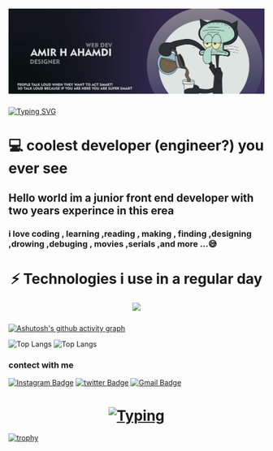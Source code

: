 
<!--[![image](https://i.ibb.co/fMct9Nz/github-cover2-01.jpg)](https://www.linkpicture.com/view.php?img=LPic64eb820d2fb37225043070)-->

<h1 align="center" >
<a href="https://git.io/typing-svg"><img src="/github cover2-01.jpg" alt="Typing" /></a>
</h1>

 <!-- <h1 align="center" > -->
<!-- <a href="https://git.io/typing-svg"><img src="https://readme-typing-svg.demolab.com?font=Pacifico&size=45&pause=1000&color=F7C33D&width=700&height=93&lines=Hello+world+im+Amir+H+Ahmadi+%F0%9F%98%80;im+a+web+developer%F0%9F%98%8E%F0%9F%98%8E" alt="Typing SVG" /></a> -->
<!-- </h1> -->

<a href="https://git.io/typing-svg"><img src="https://readme-typing-svg.demolab.com?font=Kanit&weight=500&size=50&pause=1000&color=F7C33D&vCenter=true&random=true&width=1000&height=100&lines=hello+world+i+am+amir+h+ahmadi%F0%9F%99%83;frontend+developer++%F0%9F%98%8E;thanks+for+your+attention+to+my+git+hub%F0%9F%98%81" alt="Typing SVG" /></a>
<!-- <picture>
 <source media="(prefers-color-scheme: dark)" srcset="https://www.linkpicture.com/q/github-header-01.jpg">
 <img alt="Shows an illustrated sun in light color mode and a moon with stars in dark color mode." src="https://user-images.githubusercontent.com/25423296/163456779-a8556205-d0a5-45e2-ac17-42d089e3c3f8.png">
</picture> -->


# 💻 coolest developer (engineer?) you ever see


<!-- **amir4976/amir4976** is a ✨ _special_ ✨ repository because its `README.md` (this file) appears on your GitHub profile. -->




## Hello world im a junior front end developer with two years experince in this erea
### i love coding , learning ,reading , making , finding ,designing ,drowing ,debuging , movies ,serials ,and more ...😅 

##

<h1 align="center">
⚡ Technologies i use in a regular day
 
</h1>
 



<p align="center">
  <a href="https://skillicons.dev">
    <img src="https://skillicons.dev/icons?i=js,ts,html,css,sass,blender,bootstrap,c,cpp,figma,ai,ps,materialui,mongodb,netlify,nextjs,nodejs,react,redux,electron,tailwind,threejs,vite,vscode,github,gitlab,express,postman" />
  </a>
</p>


###


 


###

###

<!-- ![JavaScript](https://img.shields.io/badge/-JavaScript-black?style=flat-square&logo=javascript)
![Nodejs](https://img.shields.io/badge/-Nodejs-black?style=flat-square&logo=Node.js)
![Python](https://img.shields.io/badge/-Python-black?style=flat-square&logo=Python)
![React](https://img.shields.io/badge/-React-black?style=flat-square&logo=react) -->
<!-- ![Java](https://img.shields.io/badge/-java-E34A86?style=flat-square&logo=java) -->
<!-- ![Java](https://img.shields.io/badge/-ai-E34A86?style=flat-square&logo=ai) -->
<!-- ![C++](https://img.shields.io/badge/-C++-00599C?style=flat-square&logo=c) -->
<!-- ![HTML5](https://img.shields.io/badge/-HTML5-E34F26?style=flat-square&logo=html5&logoColor=white)
![CSS3](https://img.shields.io/badge/-CSS3-1572B6?style=flat-square&logo=css3)
![Bootstrap](https://img.shields.io/badge/-Bootstrap-563D7C?style=flat-square&logo=bootstrap)
![TypeScript](https://img.shields.io/badge/-TypeScript-007ACC?style=flat-square&logo=typescript)
![MongoDB](https://img.shields.io/badge/-MongoDB-black?style=flat-square&logo=mongodb)
![MySQL](https://img.shields.io/badge/-MySQL-black?style=flat-square&logo=mysql)
![Microsoft Azure](https://img.shields.io/badge/Microsoft%20Azure-232F7E?style=flat-square&logo=microsoft-azure)
![Google Cloud](https://img.shields.io/badge/Google%20Cloud-black?style=flat-square&logo=google-cloud)
![Git](https://img.shields.io/badge/-Git-black?style=flat-square&logo=git)
![GitHub](https://img.shields.io/badge/-GitHub-181717?style=flat-square&logo=github)
![GitLab](https://img.shields.io/badge/-GitLab-FCA121?style=flat-square&logo=gitlab) -->
<!-- ![Redis](https://img.shields.io/badge/-Redis-black?style=flat-square&logo=Redis) -->
<!-- ![ElasticSearch](https://img.shields.io/badge/-ElasticSearch-005571?style=flat-square&logo=elasticsearch) -->
<!-- ![GraphQL](https://img.shields.io/badge/-GraphQL-E10098?style=flat-square&logo=graphql) -->
<!-- ![Apollo GraphQL](https://img.shields.io/badge/-Apollo%20GraphQL-311C87?style=flat-square&logo=apollo-graphql) -->
<!-- ![PostgreSQL](https://img.shields.io/badge/-PostgreSQL-336791?style=flat-square&logo=postgresql) -->

<!-- ![Heroku](https://img.shields.io/badge/-Heroku-430098?style=flat-square&logo=heroku) -->
<!-- ![Docker](https://img.shields.io/badge/-Docker-black?style=flat-square&logo=docker) -->
<!-- ![DigitalOcean](https://img.shields.io/badge/-Digital%20Ocean-darkblue?style=flat-square&logo=digitalocean) -->
<!-- ![Amazon AWS](https://img.shields.io/badge/Amazon%20AWS-232F3E?style=flat-square&logo=amazon-aws) -->

<!-- ![BitBucket](https://img.shields.io/badge/-BitBucket-darkblue?style=flat-square&logo=bitbucket) -->
<!-- ![Raspberry Pi](https://img.shields.io/badge/-Raspberry%20Pi-C51A4A?style=flat-square&logo=Raspberry-Pi) -->
[![Ashutosh's github activity graph](https://github-readme-activity-graph.vercel.app/graph?username=amir4976&theme=react-dark&hide_border=true)](https://github.com/ashutosh00710/github-readme-activity-graph)



![Top Langs](https://github-readme-stats.vercel.app/api/top-langs/?username=amir4976&hide=TeX&layout=compact&theme=dark&bg_color=0d1117&hide_border=true)
![Top Langs](https://github-readme-streak-stats.herokuapp.com/?user=amir4976&hide=TeX&layout=compact&theme=codeSTACKr&bg_color=0d1117&hide_border=true)

### contect with me
[![Instagram Badge](https://img.shields.io/badge/-amir_h_ahmadi_i.m-purple?style=flat-square&logo=instagram&logoColor=white&link=https://instagram.com/amir_h_ahmadi_i.m/)](https://instagram.com/amir_h_ahmadi_i.m)
[![twitter Badge](https://img.shields.io/badge/-@amirhosianahma1-purple?style=flat-square&logo=twitter&logoColor=white&link=https://twitter.com/amirhosianahma1)](https://twitter.com/amirhosianahma1)
[![Gmail Badge](https://img.shields.io/badge/-amirhahmadi4976@gmail.com-c14438?style=flat-square&logo=Gmail&logoColor=white&link=mailto:amirhahmadi4976@gmail.com)](mailto:amirhahmadi4976@gmail.com)


<!--[![image](https://www.linkpicture.com/q/github-header-01.jpg)](https://www.linkpicture.com/view.php?img=LPic63e4001a7382057257096)-->

<!--[![image](https://i.ibb.co/fMct9Nz/github-cover2-01.jpg)](https://www.linkpicture.com/view.php?img=LPic64eb820d2fb37225043070)-->

<h1 align="center" >
<a href="https://git.io/typing-svg"><img src="/Untitled-3-01.jpg" alt="Typing" /></a>
</h1>





[![trophy](https://github-profile-trophy.vercel.app/?username=amir4976&theme=onedark)](https://github.com/amir4976/github-profile-trophy)
